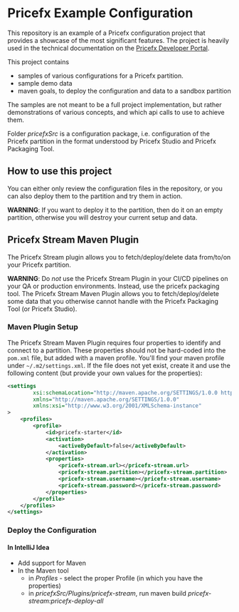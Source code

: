 # Pricefx Example Configuration
This repository is an example of a Pricefx configuration project that provides a showcase of the most significant features. The project is heavily used in the technical documentation on the [Pricefx Developer Portal](https://pricefx.vercel.app/docs).

This project contains
* samples of various configurations for a Pricefx partition.
* sample demo data
* maven goals, to deploy the configuration and data to a sandbox partition

The samples are not meant to be a full project implementation, but rather demonstrations of various concepts, and which api calls to use to achieve them.

Folder _pricefxSrc_ is a configuration package, i.e. configuration of the Pricefx partition in the format understood by Pricefx Studio and Pricefx Packaging Tool.

## How to use this project
You can either only review the configuration files in the repository, or you can also deploy them to the partition and try them in action.

**WARNING**: If you want to deploy it to the partition, then do it on an empty partition, otherwise you will destroy your current setup and data.

## Pricefx Stream Maven Plugin

The Pricefx Stream plugin allows you to fetch/deploy/delete data from/to/on your Pricefx partition.

**WARNING**: Do _not_ use the Pricefx Stream Plugin in your CI/CD pipelines on your QA or production environments. Instead, use the pricefx packaging tool. The Pricefx Stream Maven Plugin allows you to fetch/deploy/delete some data that you otherwise cannot handle with the Pricefx Packaging Tool (or Pricefx Studio).

### Maven Plugin Setup

The Pricefx Stream Maven Plugin requires four properties to identify and connect to a partition. These properties should not be hard-coded into the `pom.xml` file, but added with a maven profile. You'll find your maven profile under `~/.m2/settings.xml`. If the file does not yet exist, create it and use the following content (but provide your own values for the properties):

````xml
<settings
        xsi:schemaLocation="http://maven.apache.org/SETTINGS/1.0.0 http://maven.apache.org/xsd/settings-1.0.0.xsd"
        xmlns="http://maven.apache.org/SETTINGS/1.0.0"
        xmlns:xsi="http://www.w3.org/2001/XMLSchema-instance"
>
    <profiles>
        <profile>
            <id>pricefx-starter</id>
            <activation>
                <activeByDefault>false</activeByDefault>
            </activation>
            <properties>
                <pricefx-stream.url></pricefx-stream.url>
                <pricefx-stream.partition></pricefx-stream.partition>
                <pricefx-stream.username></pricefx-stream.username>
                <pricefx-stream.password></pricefx-stream.password>
            </properties>
        </profile>
    </profiles>
</settings>
````

### Deploy the Configuration

#### In IntelliJ Idea
* Add support for Maven
* In the Maven tool
  * in _Profiles_ - select the proper Profile (in which you have the properties) 
  * in _pricefxSrc/Plugins/pricefx-stream_, run maven build _pricefx-stream:pricefx-deploy-all_ 
